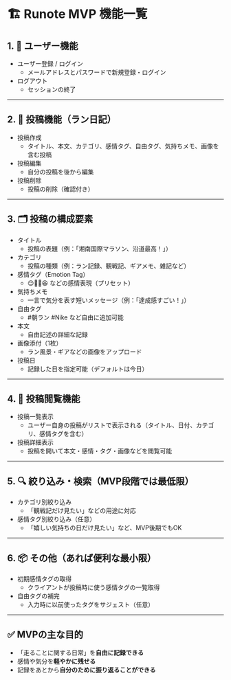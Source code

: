 # 🏗️ Runote MVP 機能一覧

## 1. 👤 ユーザー機能
- ユーザー登録 / ログイン  
  - メールアドレスとパスワードで新規登録・ログイン  
- ログアウト  
  - セッションの終了

---

## 2. 📝 投稿機能（ラン日記）
- 投稿作成  
  - タイトル、本文、カテゴリ、感情タグ、自由タグ、気持ちメモ、画像を含む投稿  
- 投稿編集  
  - 自分の投稿を後から編集  
- 投稿削除  
  - 投稿の削除（確認付き）

---

## 3. 🗂️ 投稿の構成要素
- タイトル  
  - 投稿の表題（例：「湘南国際マラソン、沿道最高！」）  
- カテゴリ  
  - 投稿の種類（例：ラン記録、観戦記、ギアメモ、雑記など）  
- 感情タグ（Emotion Tag）  
  - 😌😤🥲😆 などの感情表現（プリセット）  
- 気持ちメモ  
  - 一言で気分を表す短いメッセージ（例：「達成感すごい！」）  
- 自由タグ  
  - #朝ラン #Nike など自由に追加可能  
- 本文  
  - 自由記述の詳細な記録  
- 画像添付（1枚）  
  - ラン風景・ギアなどの画像をアップロード  
- 投稿日  
  - 記録した日を指定可能（デフォルトは今日）

---

## 4. 📄 投稿閲覧機能
- 投稿一覧表示  
  - ユーザー自身の投稿がリストで表示される（タイトル、日付、カテゴリ、感情タグを含む）  
- 投稿詳細表示  
  - 投稿を開いて本文・感情・タグ・画像などを閲覧可能

---

## 5. 🔍 絞り込み・検索（MVP段階では最低限）
- カテゴリ別絞り込み  
  - 「観戦記だけ見たい」などの用途に対応  
- 感情タグ別絞り込み（任意）  
  - 「嬉しい気持ちの日だけ見たい」など、MVP後期でもOK

---

## 6. 📦 その他（あれば便利な最小限）
- 初期感情タグの取得  
  - クライアントが投稿時に使う感情タグの一覧取得  
- 自由タグの補完  
  - 入力時に以前使ったタグをサジェスト（任意）

---

## ✅ MVPの主な目的
- 「走ることに関する日常」を**自由に記録できる**
- 感情や気分を**軽やかに残せる**
- 記録をあとから**自分のために振り返ることができる**